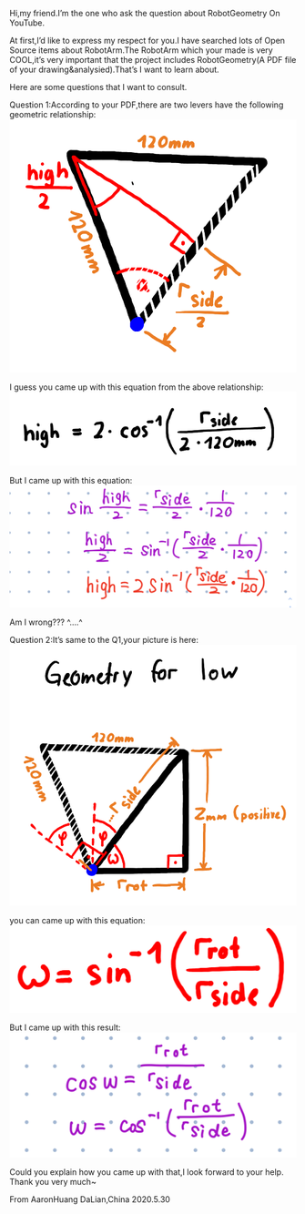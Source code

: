 Hi,my friend.I’m the one who ask the question about RobotGeometry On YouTube.

At first,I’d like to express my respect for you.I have searched lots of Open Source items about RobotArm.The RobotArm which your made is very COOL,it’s very important that the project includes RobotGeometry(A PDF file of your drawing&analysied).That’s I want to learn about.

Here are some questions that I want to consult.

Question 1:According to your PDF,there are two levers have the following geometric relationship:
![P1](https://github.com/AaronHuang1228/Question-for-RobotArm/blob/master/Q1.PNG)

I guess you came up with this equation from the above relationship:
![P2](https://github.com/AaronHuang1228/Question-for-RobotArm/blob/master/Q2.PNG)

But I came up with this equation:
![P3](https://github.com/AaronHuang1228/Question-for-RobotArm/blob/master/Q3.PNG)

Am I wrong??? ^....^



Question 2:It’s same to the Q1,your picture is here:
![P4](https://github.com/AaronHuang1228/Question-for-RobotArm/blob/master/Q4.PNG)

you can came up with this equation:
![P5](https://github.com/AaronHuang1228/Question-for-RobotArm/blob/master/Q5.PNG)

But I came up with this result:
![P6](https://github.com/AaronHuang1228/Question-for-RobotArm/blob/master/Q6.PNG)

Could you explain how you came up with that,I look forward to your help. Thank you very much~

From AaronHuang
DaLian,China
2020.5.30
